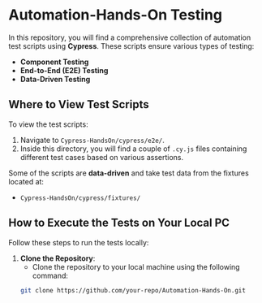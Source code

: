 # Automation-Hands-On Testing

In this repository, you will find a comprehensive collection of automation test scripts using **Cypress**. These scripts ensure various types of testing:

- **Component Testing**
- **End-to-End (E2E) Testing**
- **Data-Driven Testing**

## Where to View Test Scripts

To view the test scripts:

1. Navigate to `Cypress-HandsOn/cypress/e2e/`.
2. Inside this directory, you will find a couple of `.cy.js` files containing different test cases based on various assertions.

Some of the scripts are **data-driven** and take test data from the fixtures located at:
- `Cypress-HandsOn/cypress/fixtures/`

## How to Execute the Tests on Your Local PC

Follow these steps to run the tests locally:

1. **Clone the Repository**:
   - Clone the repository to your local machine using the following command:
   ```bash
   git clone https://github.com/your-repo/Automation-Hands-On.git
